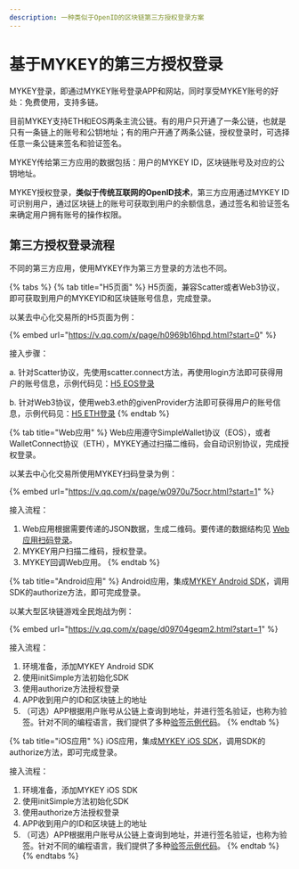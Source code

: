 ```yaml
---
description: 一种类似于OpenID的区块链第三方授权登录方案
---
```


# 基于MYKEY的第三方授权登录

MYKEY登录，即通过MYKEY账号登录APP和网站，同时享受MYKEY账号的好处：免费使用，支持多链。

目前MYKEY支持ETH和EOS两条主流公链。有的用户只开通了一条公链，也就是只有一条链上的账号和公钥地址；有的用户开通了两条公链，授权登录时，可选择任意一条公链来签名和验证签名。

MYKEY传给第三方应用的数据包括：用户的MYKEY ID，区块链账号及对应的公钥地址。

MYKEY授权登录，**类似于传统互联网的OpenID技术**，第三方应用通过MYKEY ID可识别用户，通过区块链上的账号可获取到用户的余额信息，通过签名和验证签名来确定用户拥有账号的操作权限。

## 第三方授权登录流程

不同的第三方应用，使用MYKEY作为第三方登录的方法也不同。

{% tabs %}
{% tab title="H5页面" %}
H5页面，兼容Scatter或者Web3协议，即可获取到用户的MYKEYID和区块链账号信息，完成登录。

以某去中心化交易所的H5页面为例：

{% embed url="https://v.qq.com/x/page/h0969b16hpd.html?start=0" %}

接入步骤：

a. 针对Scatter协议，先使用scatter.connect方法，再使用login方法即可获得用户的账号信息，示例代码见：[H5 EOS登录](../integrate-with-mykey/h5/h5-eos.md#deng-lu)

b. 针对Web3协议，使用web3.eth的givenProvider方法即可获得用户的账号信息，示例代码见：[H5 ETH登录](../integrate-with-mykey/h5/h5-eth.md#deng-lu)
{% endtab %}

{% tab title="Web应用" %}
Web应用遵守SimpleWallet协议（EOS），或者WalletConnect协议（ETH），MYKEY通过扫描二维码，会自动识别协议，完成授权登录。

以某去中心化交易所使用MYKEY扫码登录为例：

{% embed url="https://v.qq.com/x/page/w0970u75ocr.html?start=1" %}

接入流程：

1. Web应用根据需要传递的JSON数据，生成二维码。要传递的数据结构见 [Web应用扫码登录](../integrate-with-mykey/scan.md#deng-lu)。
2. MYKEY用户扫描二维码，授权登录。
3. MYKEY回调Web应用。
{% endtab %}

{% tab title="Android应用" %}
Android应用，集成[MYKEY Android SDK](https://github.com/mykeylab/MYKEY-Client-SDK/tree/master/Android)，调用SDK的authorize方法，即可完成登录。

以某大型区块链游戏全民炮战为例：

{% embed url="https://v.qq.com/x/page/d09704geqm2.html?start=1" %}

接入流程：

1. 环境准备，添加MYKEY Android SDK
2. 使用initSimple方法初始化SDK
3. 使用authorize方法授权登录
4. APP收到用户的ID和区块链上的地址
5. （可选）APP根据用户账号从公链上查询到地址，并进行签名验证，也称为验签。针对不同的编程语言，我们提供了多种[验签示例代码](verify-example.md)。
{% endtab %}

{% tab title="iOS应用" %}
iOS应用，集成[MYKEY iOS SDK](https://github.com/mykeylab/MYKEY-Client-SDK/tree/master/iOS)，调用SDK的authorize方法，即可完成登录。

接入流程：

1. 环境准备，添加MYKEY iOS SDK
2. 使用initSimple方法初始化SDK
3. 使用authorize方法授权登录
4. APP收到用户的ID和区块链上的地址
5. （可选）APP根据用户账号从公链上查询到地址，并进行签名验证，也称为验签。针对不同的编程语言，我们提供了多种[验签示例代码](verify-example.md)。
{% endtab %}
{% endtabs %}







